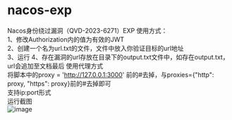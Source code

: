 # nacos-exp
Nacos身份绕过漏洞（QVD-2023-6271）EXP
使用方式：  
1、修改Authorization内的值为有效的JWT  
2、创建一个名为url.txt的文件，文件中放入你验证目标的url地址  
3、运行
4、存在漏洞的url存放在目录下的output.txt文件中，如存在output.txt，url会追加至文档最后
使用代理方式  
将脚本中的proxy = 'http://127.0.0.1:3000'
前的#去掉，与proxies={"http": proxy, "https": proxy}前的#去掉即可  
支持ip:port形式  
运行截图  
![image](https://user-images.githubusercontent.com/95094405/234781612-534f171a-3ca5-435d-86d7-da9524eca25e.png)
